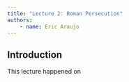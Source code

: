 ```yaml
---
title: "Lecture 2: Roman Persecution"
authors:
    - name: Eric Araujo
---
```


## Introduction

This lecture happened on 